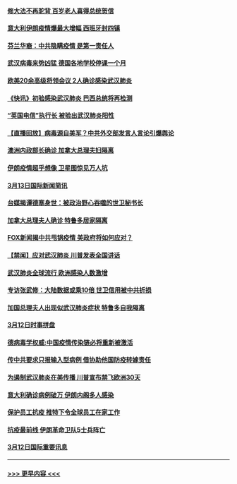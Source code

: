 #### [修大法不再驼背 百岁老人喜得总统贺信](../pages/prog202/a102799026.md?t=03140302) 
#### [意大利伊朗疫情爆最大增幅 西班牙封四镇](../pages/prog202/a102798969.md?t=03140302) 
#### [芬兰华裔：中共隐瞒疫情 是第一责任人](../pages/prog202/a102798951.md?t=03140302) 
#### [武汉病毒来势凶猛 德国各地学校停课一个月](../pages/prog202/a102798978.md?t=03140302) 
#### [欧美20余高级将领会议 2人确诊感染武汉肺炎](../pages/prog202/a102798930.md?t=03140302) 
#### [《快讯》初验感染武汉肺炎 巴西总统将再检测](../pages/prog202/a102798917.md?t=03140302) 
#### [“英国电信”执行长 被验出武汉肺炎阳性](../pages/prog202/a102798904.md?t=03140302) 
#### [【直播回放】病毒源自美军？中共外交部发言人言论引爆舆论](../pages/prog202/a102798842.md?t=03140302) 
#### [澳洲内政部长确诊 加拿大总理夫妇隔离](../pages/prog202/a102798781.md?t=03140302) 
#### [伊朗疫情超乎想像 卫星图惊见万人坑](../pages/prog202/a102798711.md?t=03140302) 
#### [3月13日国际新闻简讯](../pages/prog202/a102798719.md?t=03140302) 
#### [台媒揭谭德塞身世：被政治野心吞噬的世卫秘书长](../pages/prog202/a102798536.md?t=03140302) 
#### [加拿大总理夫人确诊 特鲁多居家隔离](../pages/prog202/a102798517.md?t=03140302) 
#### [FOX新闻揭中共甩锅疫情 美政府将如何应对？](../pages/prog202/a102798399.md?t=03140302) 
#### [【禁闻】应对武汉肺炎 川普发表全国讲话](../pages/prog202/a102798327.md?t=03140302) 
#### [武汉肺炎全球流行 欧洲感染人数激增](../pages/prog202/a102798382.md?t=03140302) 
#### [专访张武修：大陆数据或乘10倍 世卫信用被中共折损](../pages/prog202/a102798376.md?t=03140302) 
#### [加国总理夫人出现似武汉肺炎症状 特鲁多自我隔离](../pages/prog202/a102798326.md?t=03140302) 
#### [3月12日时事拼盘](../pages/prog202/a102798314.md?t=03140302) 
#### [德病毒学权威:中国疫情传染链必将重新被激活](../pages/prog202/a102798303.md?t=03140302) 
#### [传中共要求只报输入型病例  借协助他国防疫转嫁责任](../pages/prog202/a102798279.md?t=03140302) 
#### [为遏制武汉肺炎在美传播 川普宣布禁飞欧洲30天](../pages/prog202/a102798249.md?t=03140302) 
#### [意大利确诊病例破万 伊朗内阁多人感染](../pages/prog202/a102798155.md?t=03140302) 
#### [保护员工抗疫 推特下令全球员工在家工作](../pages/prog202/a102798053.md?t=03140302) 
#### [抗疫最前线 伊朗革命卫队5士兵阵亡](../pages/prog202/a102798033.md?t=03140302) 
#### [3月12日国际重要讯息](../pages/prog202/a102797939.md?t=03140302) 

----
#### [ >>> 更早内容 <<< ](../indexes/prog202-earlier.md)
